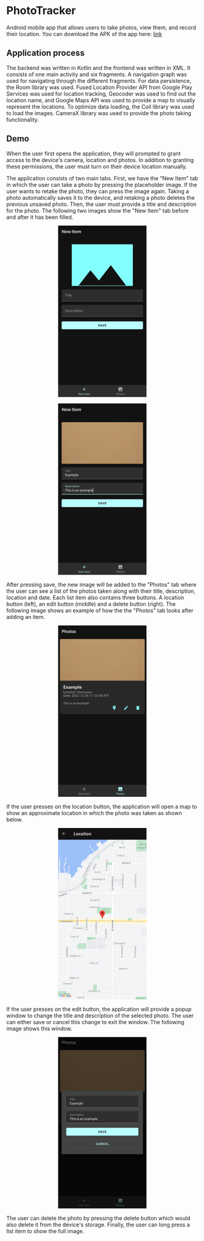 # PhotoTracker  
Android mobile app that allows users to take photos, view them, and record their location. You can download the APK of the app here: [link](https://docs.google.com/uc?export=download&id=1VFyhvJHVMwDRoRdVdwSFvmKY5MUtIPVJ)

## Application process
The backend was written in Kotlin and the frontend was written in XML. It consists of one main activity and six fragments. A navigation graph was used for navigating through the different fragments. For data persistence, the Room library was used. Fused Location Provider API from Google Play Services was used for location tracking, Geocoder was used to find out the location name, and Google Maps API was used to provide a map to visually represent the locations. To optimize data loading, the Coil library was used to load the images. CameraX library was used to provide the photo taking functionality.

## Demo
When the user first opens the application, they will prompted to grant access to the device's camera, location and photos. In addition to granting these permissions, the user must turn on their device location manually.

The application consists of two main tabs. First, we have the "New Item" tab in which the user can take a photo by pressing the placeholder image. If the user wants to retake the photo, they can press the image again. Taking a photo automatically saves it to the device, and retaking a photo deletes the previous unsaved photo. Then, the user must provide a title and description for the photo. The following two images show the "New Item" tab before and after it has been filled.
<p align="center">
 <img src="https://raw.githubusercontent.com/ricardoliu99/PhotoTracker/master/examples_images/new_item.jpg?raw=true" height="450">
</p>
<p align="center">
 <img src="https://raw.githubusercontent.com/ricardoliu99/PhotoTracker/master/examples_images/new_item_filled.jpg?raw=true" height="450">
</p>

After pressing save, the new image will be added to the "Photos" tab where the user can see a list of the photos taken along with their title, description, location and date. Each list item also contains three buttons. A location button (left), an edit button (middle) and a delete button (right). The following image shows an example of how the the "Photos" tab looks after adding an item.
<p align="center">
 <img src="https://raw.githubusercontent.com/ricardoliu99/PhotoTracker/master/examples_images/gallery.jpg?raw=true" height="450">
</p>

If the user presses on the location button, the application will open a map to show an approximate location in which the photo was taken as shown below.
<p align="center">
 <img src="https://raw.githubusercontent.com/ricardoliu99/PhotoTracker/master/examples_images/location.jpg?raw=true" height="450">
</p>

If the user presses on the edit button, the application will provide a popup window to change the title and description of the selected photo. The user can either save or cancel this change to exit the window. The following image shows this window.
<p align="center">
 <img src="https://raw.githubusercontent.com/ricardoliu99/PhotoTracker/master/examples_images/edit.jpg?raw=true" height="450">
</p>

The user can delete the photo by pressing the delete button which would also delete it from the device's storage. Finally, the user can long press a list item to show the full image.
